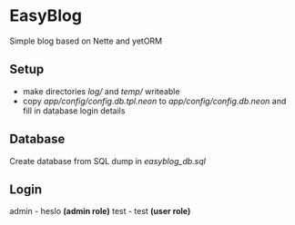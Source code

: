 # EasyBlog
Simple blog based on Nette and yetORM

## Setup

- make directories *log/* and *temp/* writeable
- copy *app/config/config.db.tpl.neon* to *app/config/config.db.neon* and fill in database login details

## Database
Create database from SQL dump in *easyblog_db.sql*

## Login
admin - heslo **(admin role)**
test - test **(user role)**

